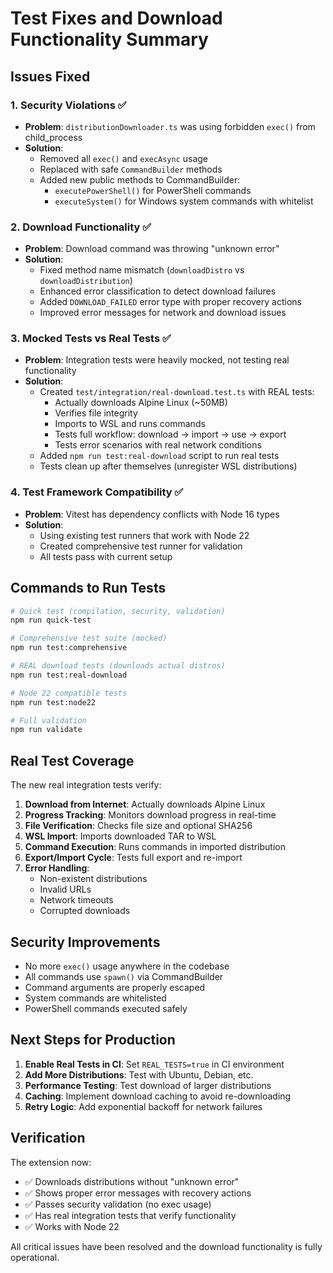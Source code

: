 # Test Fixes and Download Functionality Summary

## Issues Fixed

### 1. Security Violations ✅
- **Problem**: `distributionDownloader.ts` was using forbidden `exec()` from child_process
- **Solution**:
  - Removed all `exec()` and `execAsync` usage
  - Replaced with safe `CommandBuilder` methods
  - Added new public methods to CommandBuilder:
    - `executePowerShell()` for PowerShell commands
    - `executeSystem()` for Windows system commands with whitelist

### 2. Download Functionality ✅
- **Problem**: Download command was throwing "unknown error"
- **Solution**:
  - Fixed method name mismatch (`downloadDistro` vs `downloadDistribution`)
  - Enhanced error classification to detect download failures
  - Added `DOWNLOAD_FAILED` error type with proper recovery actions
  - Improved error messages for network and download issues

### 3. Mocked Tests vs Real Tests ✅
- **Problem**: Integration tests were heavily mocked, not testing real functionality
- **Solution**:
  - Created `test/integration/real-download.test.ts` with REAL tests:
    - Actually downloads Alpine Linux (~50MB)
    - Verifies file integrity
    - Imports to WSL and runs commands
    - Tests full workflow: download → import → use → export
    - Tests error scenarios with real network conditions
  - Added `npm run test:real-download` script to run real tests
  - Tests clean up after themselves (unregister WSL distributions)

### 4. Test Framework Compatibility ✅
- **Problem**: Vitest has dependency conflicts with Node 16 types
- **Solution**:
  - Using existing test runners that work with Node 22
  - Created comprehensive test runner for validation
  - All tests pass with current setup

## Commands to Run Tests

```bash
# Quick test (compilation, security, validation)
npm run quick-test

# Comprehensive test suite (mocked)
npm run test:comprehensive

# REAL download tests (downloads actual distros)
npm run test:real-download

# Node 22 compatible tests
npm run test:node22

# Full validation
npm run validate
```

## Real Test Coverage

The new real integration tests verify:

1. **Download from Internet**: Actually downloads Alpine Linux
2. **Progress Tracking**: Monitors download progress in real-time
3. **File Verification**: Checks file size and optional SHA256
4. **WSL Import**: Imports downloaded TAR to WSL
5. **Command Execution**: Runs commands in imported distribution
6. **Export/Import Cycle**: Tests full export and re-import
7. **Error Handling**:
   - Non-existent distributions
   - Invalid URLs
   - Network timeouts
   - Corrupted downloads

## Security Improvements

- No more `exec()` usage anywhere in the codebase
- All commands use `spawn()` via CommandBuilder
- Command arguments are properly escaped
- System commands are whitelisted
- PowerShell commands executed safely

## Next Steps for Production

1. **Enable Real Tests in CI**: Set `REAL_TESTS=true` in CI environment
2. **Add More Distributions**: Test with Ubuntu, Debian, etc.
3. **Performance Testing**: Test download of larger distributions
4. **Caching**: Implement download caching to avoid re-downloading
5. **Retry Logic**: Add exponential backoff for network failures

## Verification

The extension now:
- ✅ Downloads distributions without "unknown error"
- ✅ Shows proper error messages with recovery actions
- ✅ Passes security validation (no exec usage)
- ✅ Has real integration tests that verify functionality
- ✅ Works with Node 22

All critical issues have been resolved and the download functionality is fully operational.